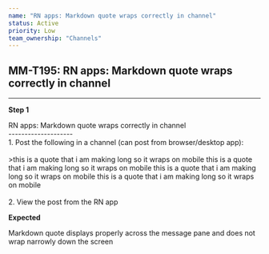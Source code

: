 ```yaml
---
name: "RN apps: Markdown quote wraps correctly in channel"
status: Active
priority: Low
team_ownership: "Channels"
---
```


## MM-T195: RN apps: Markdown quote wraps correctly in channel

---

**Step 1**

RN apps: Markdown quote wraps correctly in channel\
\--------------------\
1\. Post the following in a channel (can post from browser/desktop app):\
\
\>this is a quote that i am making long so it wraps on mobile this is a quote that i am making long so it wraps on mobile this is a quote that i am making long so it wraps on mobile this is a quote that i am making long so it wraps on mobile\
\
2\. View the post from the RN app

**Expected**

Markdown quote displays properly across the message pane and does not wrap narrowly down the screen
